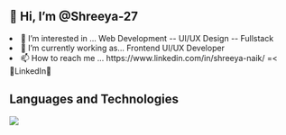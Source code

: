 <h2> 👋 Hi, I’m @Shreeya-27 </h2>
<li> 👀 I’m interested in ... Web Development -- UI/UX Design -- Fullstack </li>
<li> 🌱 I’m currently working as... Frontend UI/UX Developer </li>
<li> 📫 How to reach me ... https://www.linkedin.com/in/shreeya-naik/ =< 🔹LinkedIn🔹 </li>

<!---
Shreeya-27/Shreeya-27 is a ✨ special ✨ repository because its `README.md` (this file) appears on your GitHub profile.
You can click the Preview link to take a look at your changes.
--->
<h2>Languages and Technologies</h2>
<img src="https://www.google.com/url?sa=i&url=https%3A%2F%2Fen.wikipedia.org%2Fwiki%2FHTML5&psig=AOvVaw1OBPU9OxdLXb3EzjpDaiYb&ust=1625997925155000&source=images&cd=vfe&ved=0CAoQjRxqFwoTCKjyuLig2PECFQAAAAAdAAAAABAN"> 
